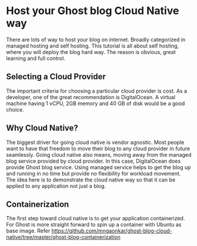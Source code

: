 # Host your Ghost blog Cloud Native way

There are lots of way to host your blog on internet. Broadly categorized in managed hosting and self hosting. This tutorial is all about self hosting, where you will deploy the blog hard way. The reason is obvious, great learning and full control.

## Selecting a Cloud Provider
The important criteria for choosing a particular cloud provider is cost. As a developer, one of the great recommendation is DigitalOcean. A virtual machine having 1 vCPU, 2GB memory and 40 GB of disk would be a good choice.

## Why Cloud Native?
The biggest driver for going cloud native is vendor agnostic. Most people want to have that freedom to move their blog to any cloud provider in future seamlessly. Going cloud native also means, moving away from the managed blog service provided by cloud provider. In this case, DigitalOcean does provide Ghost blog service. Using managed service helps to get the blog up and running in no time but provide no flexibility for workload movement. The idea here is to demonstrate the cloud native way so that it can be applied to any application not just a blog.

## Containerization
The first step toward cloud native is to get your application containerized. For Ghost is more straight forward to spin up a container with Ubuntu as base image. Refer https://github.com/mngaonkar/ghost-blog-cloud-native/tree/master/ghost-blog-containerization

